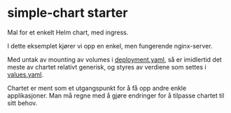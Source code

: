 # simple-chart starter

Mal for et enkelt Helm chart, med ingress.

I dette eksemplet kjører vi opp en enkel, men fungerende nginx-server.

Med untak av mounting av volumes i [deployment.yaml](./templates/deployment.yaml),
så er imidlertid det meste av chartet relativt generisk, og styres av verdiene som settes i 
[values.yaml](./values.yaml).

Chartet er ment som et utgangspunkt for å få opp andre enkle applikasjoner. Man må
regne med å gjøre endringer for å tilpasse chartet til sitt behov.